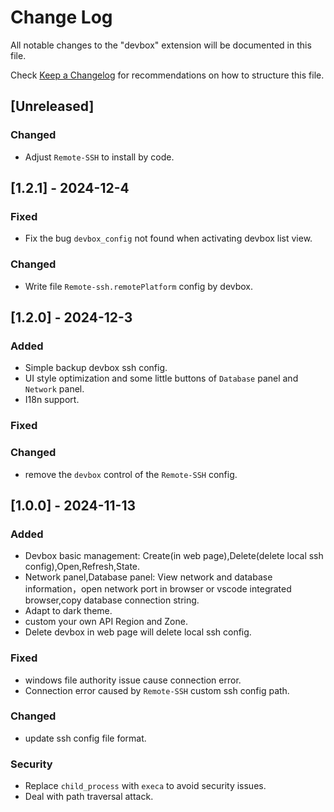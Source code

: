 # Change Log

All notable changes to the "devbox" extension will be documented in this file.

Check [Keep a Changelog](http://keepachangelog.com/) for recommendations on how to structure this file.

## [Unreleased]

### Changed

- Adjust `Remote-SSH` to install by code.

## [1.2.1] - 2024-12-4

### Fixed

- Fix the bug `devbox_config` not found when activating devbox list view.

### Changed

- Write file `Remote-ssh.remotePlatform` config by devbox.

## [1.2.0] - 2024-12-3

### Added

- Simple backup devbox ssh config.
- UI style optimization and some little buttons of `Database` panel and `Network` panel.
- I18n support.

### Fixed

### Changed

- remove the `devbox` control of the `Remote-SSH` config.

## [1.0.0] - 2024-11-13

### Added

- Devbox basic management: Create(in web page),Delete(delete local ssh config),Open,Refresh,State.
- Network panel,Database panel: View network and database information，open network port in browser or vscode integrated browser,copy database connection string.
- Adapt to dark theme.
- custom your own API Region and Zone.
- Delete devbox in web page will delete local ssh config.

### Fixed

- windows file authority issue cause connection error.
- Connection error caused by `Remote-SSH` custom ssh config path.

### Changed

- update ssh config file format.

### Security

- Replace `child_process` with `execa` to avoid security issues.
- Deal with path traversal attack.
